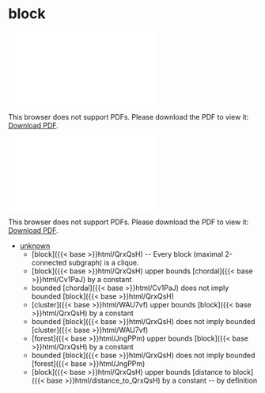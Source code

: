 # block




<object data="../local_QrxQsH.pdf" type="application/pdf" width="100%" height="480px"><embed src="../local_QrxQsH.pdf"><p>This browser does not support PDFs. Please download the PDF to view it: <a href="../local_QrxQsH.pdf">Download PDF</a>.</p></embed></object>


<object data="../inclusions_QrxQsH.pdf" type="application/pdf" width="100%" height="480px"><embed src="../inclusions_QrxQsH.pdf"><p>This browser does not support PDFs. Please download the PDF to view it: <a href="../inclusions_QrxQsH.pdf">Download PDF</a>.</p></embed></object>

*  [unknown](#)
    * [block]({{< base >}}html/QrxQsH) -- Every block (maximal 2-connected subgraph) is a clique.
    * [block]({{< base >}}html/QrxQsH) upper bounds [chordal]({{< base >}}html/Cv1PaJ) by a constant
    * bounded [chordal]({{< base >}}html/Cv1PaJ) does not imply bounded [block]({{< base >}}html/QrxQsH)
    * [cluster]({{< base >}}html/WAU7vf) upper bounds [block]({{< base >}}html/QrxQsH) by a constant
    * bounded [block]({{< base >}}html/QrxQsH) does not imply bounded [cluster]({{< base >}}html/WAU7vf)
    * [forest]({{< base >}}html/JngPPm) upper bounds [block]({{< base >}}html/QrxQsH) by a constant
    * bounded [block]({{< base >}}html/QrxQsH) does not imply bounded [forest]({{< base >}}html/JngPPm)
    * [block]({{< base >}}html/QrxQsH) upper bounds [distance to block]({{< base >}}html/distance_to_QrxQsH) by a constant -- by definition